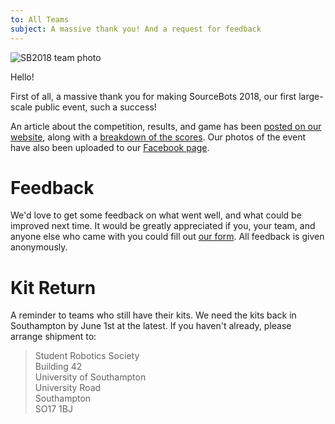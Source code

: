 ```yaml
---
to: All Teams
subject: A massive thank you! And a request for feedback
---
```


![SB2018 team photo](https://scontent.flhr3-2.fna.fbcdn.net/v/t1.0-9/32407350_209412883122668_9114781927738441728_n.jpg?_nc_cat=0&oh=847f2cf2b70746f963e88de8e77cf4dc&oe=5B84A368)

Hello!

First of all, a massive thank you for making SourceBots 2018, our first large-scale public event, such a success!

An article about the competition, results, and game has been [posted on our website](https://sourcebots.co.uk/blog/2018-04-23-noo-noo-from-collyers-college-wins-sourcebots-2018/), along with a [breakdown of the scores](https://sourcebots.co.uk/events/2018/competition#league-scores). Our photos of the event have also been uploaded to our [Facebook page](https://www.facebook.com/pg/SourceBots/photos/?tab=album&album_id=207232630007360).

# Feedback

We'd love to get some feedback on what went well, and what could be improved next time. It would be greatly appreciated if you, your team, and anyone else who came with you could fill out [our form](https://goo.gl/forms/AcLCRfI5iF0GnLM02). All feedback is given anonymously.

# Kit Return
A reminder to teams who still have their kits. We need the kits back in Southampton by June 1st at the latest. If you haven't already, please arrange shipment to:

> Student Robotics Society\
> Building 42\
> University of Southampton\
> University Road\
> Southampton\
> SO17 1BJ
